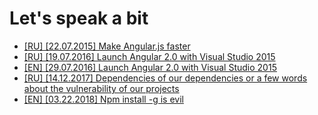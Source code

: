 # Let's speak a bit

* [[RU] [22.07.2015] Make Angular.js faster](https://habrahabr.ru/company/infopulse/blog/262389/)
* [[RU] [19.07.2016] Launch Angular 2.0 with Visual Studio 2015](https://habrahabr.ru/company/infopulse/blog/305818/)
* [[EN] [29.07.2016] Launch Angular 2.0 with Visual Studio 2015](https://www.infopulse.com/blog/using-angular-2-in-visual-studio-2015-tutorial/)
* [[RU] [14.12.2017] Dependencies of our dependencies or a few words about the vulnerability of our projects](https://habrahabr.ru/post/344606/)
* [[EN] [03.22.2018] Npm install -g is evil](https://medium.com/@drag13dev/npm-install-g-is-evil-b07c7e3325bf)
